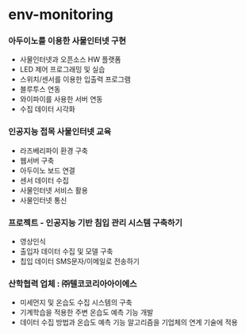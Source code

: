 # env-monitoring
### 아두이노를 이용한 사물인터넷 구현 
- 사물인터넷과 오픈소스 HW 플랫폼
- LED 제어 프로그래밍 및 실습
- 스위치/센서를 이용한 입출력 프로그램
- 블루투스 연동
- 와이파이를 사용한 서버 연동
- 수집 데이터 시각화

### 인공지능 접목 사물인터넷 교육
- 라즈베리파이 환경 구축
- 웹서버 구축
- 아두이노 보드 연결
- 센서 데이터 수집
- 사물인터넷 서비스 활용
- 사물인터넷 통신
### 프로젝트 - 인공지능 기반 침입 관리 시스템 구축하기
- 영상인식
- 출입자 데이터 수집 및 모델 구축
- 칩입 데이터 SMS문자/이메일로 전송하기

### 산학협력 업체 : ㈜텔코코리아아이에스
- 미세먼지 및 온습도 수집 시스템의 구축
- 기계학습을 적용한 주변 온습도 예측 기능 개발
- 데이터 수집 방법과 온습도 예측 기능 알고리즘을 기업체의 연계 기술에 적용
